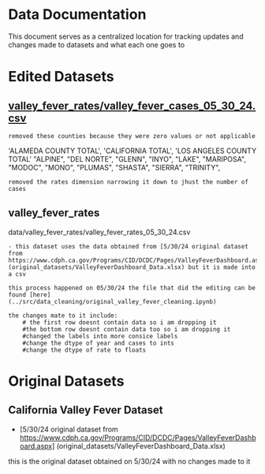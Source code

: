 # Data Documentation 

This document serves as a centralized location for tracking updates and changes made to datasets and what each one goes to

# Edited Datasets

## [valley_fever_rates/valley_fever_cases_05_30_24.csv](valley_fever_rates/valley_fever_cases_05_30_24.csv) 
    removed these counties because they were zero values or not applicable

  'ALAMEDA COUNTY TOTAL', 'CALIFORNIA TOTAL', 'LOS ANGELES COUNTY TOTAL' "ALPINE", "DEL NORTE", "GLENN", "INYO", "LAKE", "MARIPOSA", "MODOC", "MONO", "PLUMAS", "SHASTA", "SIERRA", "TRINITY", 

    removed the rates dimension narrowing it down to jhust the number of cases 



## valley_fever_rates

data/valley_fever_rates/valley_fever_rates_05_30_24.csv

    - this dataset uses the data obtained from [5/30/24 original dataset from https://www.cdph.ca.gov/Programs/CID/DCDC/Pages/ValleyFeverDashboard.aspx]
    (original_datasets/ValleyFeverDashboard_Data.xlsx) but it is made into a csv 

    this process happened on 05/30/24 the file that did the editing can be found [here](../src/data_cleaning/original_valley_fever_cleaning.ipynb) 

    the changes mate to it include:
        # the first row doesnt contain data so i am dropping it 
        #the bottom row doesnt contain data too so i am dropping it 
        #changed the labels into more consice labels
        #change the dtype of year and cases to ints
        #change the dtype of rate to floats



# Original Datasets

##  California Valley Fever Dataset

- [5/30/24 original dataset from https://www.cdph.ca.gov/Programs/CID/DCDC/Pages/ValleyFeverDashboard.aspx]
(original_datasets/ValleyFeverDashboard_Data.xlsx)

this is the original dataset obtained on 5/30/24 with no changes made to it








